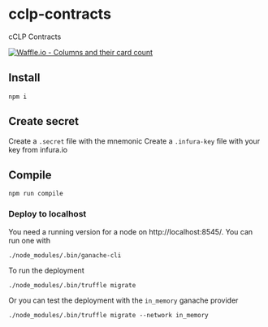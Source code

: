 # cclp-contracts
cCLP Contracts

[![Waffle.io - Columns and their card count](https://badge.waffle.io/cclp-project/cclp-contracts.png?columns=all)](https://waffle.io/cclp-project/cclp-contracts.png?utm_source=badge)


## Install

```
npm i
```

## Create secret
Create a `.secret` file with the mnemonic
Create a `.infura-key` file with your key from infura.io

## Compile
```
npm run compile
```

### Deploy to localhost
You need a running version for a node on http://localhost:8545/. You can run one with 
```
./node_modules/.bin/ganache-cli
```

To run the deployment

```
./node_modules/.bin/truffle migrate
```

Or you can test the deployment with the `in_memory` ganache provider
```
./node_modules/.bin/truffle migrate --network in_memory
```

